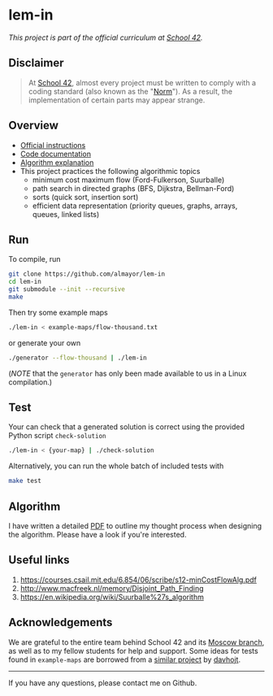 # lem-in

*This project is part of the official curriculum at [School 42](https://en.wikipedia.org/wiki/42_(school)).*

## Disclaimer

> At [School 42](https://en.wikipedia.org/wiki/42_(school)), almost every project must be written to comply with a coding standard (also known as the "[Norm](./docs/subjects/norme.en.pdf)"). As a result, the implementation of certain parts may appear strange.

## Overview

* [Official instructions](docs/subjects/lem-in.en.pdf)
* [Code documentation](https://almayor.github.io/lem-in)
* [Algorithm explanation](docs/algorithm-explanation.pdf)
* This project practices the following algorithmic topics
	* minimum cost maximum flow (Ford-Fulkerson, Suurballe)
	* path search in directed graphs (BFS, Dijkstra, Bellman-Ford)
	* sorts (quick sort, insertion sort)
	* efficient data representation (priority queues, graphs, arrays, queues, linked lists)

## Run

To compile, run

```sh
git clone https://github.com/almayor/lem-in
cd lem-in
git submodule --init --recursive
make
```
Then try some example maps

```sh
./lem-in < example-maps/flow-thousand.txt
```
or generate your own

```sh
./generator --flow-thousand | ./lem-in
```

(_NOTE_ that the `generator` has only been made available to us in a Linux compilation.)

## Test

Your can check that a generated solution is correct using the provided Python script `check-solution`

```sh
./lem-in < {your-map} | ./check-solution
```

Alternatively, you can run the whole batch of included tests with

```sh
make test
```
## Algorithm

I have written a detailed [PDF](docs/algorithm-explanation.pdf) to outline my thought process when designing the algorithm. Please have a look if you're interested.

## Useful links

1.  <https://courses.csail.mit.edu/6.854/06/scribe/s12-minCostFlowAlg.pdf>
2. <http://www.macfreek.nl/memory/Disjoint_Path_Finding>
3. <https://en.wikipedia.org/wiki/Suurballe%27s_algorithm>


## Acknowledgements

We are grateful to the entire team behind School 42 and its [Moscow branch](https://21-school.ru
), as well as to my fellow students for help and support. Some ideas for tests found in `example-maps` are borrowed from a [similar project](https://github.com/davhojt/lem_in) by [davhojt](https://github.com/davhojt).

---
If you have any questions, please contact me on Github.

